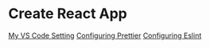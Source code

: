 # Create React App

[My VS Code Setting](VSCODE.md)
[Configuring Prettier](PRETTIER.md)
[Configuring Eslint](ESLINT.md)